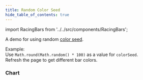 ```yaml
---
title: Random Color Seed
hide_table_of_contents: true
---
```


import RacingBars from '../../src/components/RacingBars';

A demo for using random [color seed](../documentation/options.md#colorseed).

<!--truncate-->

Example:  
Use `Math.round(Math.random() * 100)` as a value for `colorSeed`.  
Refresh the page to get different bar colors.

### Chart

<div className="gallery">
  <RacingBars
    dataUrl="/data/population.csv"
    dataType="csv"
    title="World Population"
    colorSeed={Math.round(Math.random() * 100)}
  />
</div>
